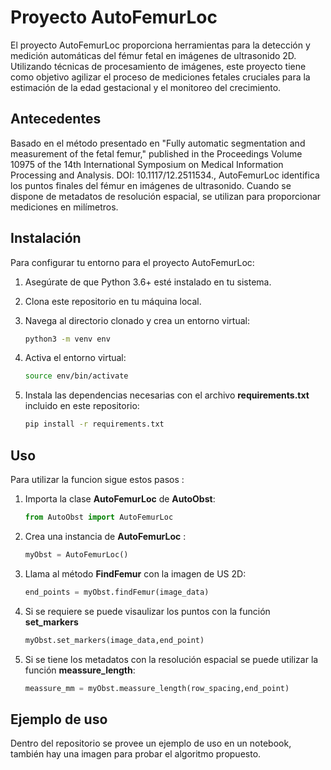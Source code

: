 # Proyecto AutoFemurLoc

El proyecto AutoFemurLoc proporciona herramientas para la detección y medición automáticas del fémur fetal en imágenes de ultrasonido 2D. Utilizando técnicas de procesamiento de imágenes, este proyecto tiene como objetivo agilizar el proceso de mediciones fetales cruciales para la estimación de la edad gestacional y el monitoreo del crecimiento.

## Antecedentes

Basado en el método presentado en "Fully automatic segmentation and measurement of the fetal femur," published in the Proceedings 
Volume 10975 of the 14th International Symposium on Medical Information Processing and Analysis. 
DOI: 10.1117/12.2511534., AutoFemurLoc identifica los puntos finales del fémur en imágenes de ultrasonido. Cuando se dispone de metadatos de resolución espacial, se utilizan para proporcionar mediciones en milímetros.

## Instalación

Para configurar tu entorno para el proyecto AutoFemurLoc:

1. Asegúrate de que Python 3.6+ esté instalado en tu sistema.
2. Clona este repositorio en tu máquina local.
3. Navega al directorio clonado y crea un entorno virtual:

   ```bash
   python3 -m venv env

4. Activa el entorno virtual:

   ```bash
   source env/bin/activate

4. Instala las dependencias necesarias con el archivo **requirements.txt** incluido en este repositorio:

   ```bash
   pip install -r requirements.txt

## Uso

 Para utilizar la funcion sigue estos pasos :

 1. Importa la clase **AutoFemurLoc** de **AutoObst**:

    ```python
    from AutoObst import AutoFemurLoc

 2. Crea una instancia de **AutoFemurLoc** :

    ```python
    myObst = AutoFemurLoc()

 3. Llama al método **FindFemur** con la imagen de US 2D:
    
    ```python
    end_points = myObst.findFemur(image_data)

 4. Si se requiere se puede visaulizar los puntos con la función **set_markers**

    ```python
    myObst.set_markers(image_data,end_point)

 5. Si se tiene los metadatos con la resolución espacial se puede utilizar la función **meassure_length**:

    ```python
    meassure_mm = myObst.meassure_length(row_spacing,end_point)


## Ejemplo de uso 

Dentro del repositorio se provee un ejemplo de uso en un notebook, también hay una imagen para probar el algoritmo propuesto. 
